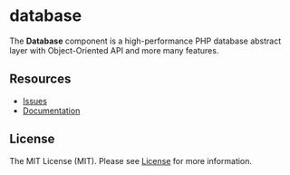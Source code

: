 # database

The **Database** component is a high-performance PHP database abstract layer with Object-Oriented API and more many features.

## Resources

- [Issues](https://github.com/sxbrsky/php-database/issues/)
- [Documentation]()

## License

The MIT License (MIT). Please see [License](LICENSE) for more information.
